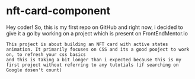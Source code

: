 # nft-card-component

Hey coder!
    So, this is my first repo on GitHub and right now, i decided to give it a go by working on a project which is present on FrontEndMentor.io
    
    This project is about building an NFT card with active states animation. It primarily focuses on CSS and its a good pooject to work on, to refresh your css basics
    and this is taking a bit longer than i expected because this is my first project without referring to any tutotials (if searching on Google dosen't count)
    
